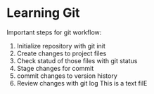 
# Learning Git #
Important steps for git workflow:
1. Initialize repository with git init
2. Create changes to project files
3. Check statud of those files with git status
4. Stage changes for commit
5. commit changes to version history
6. Review changes with git log
This is a text filE
